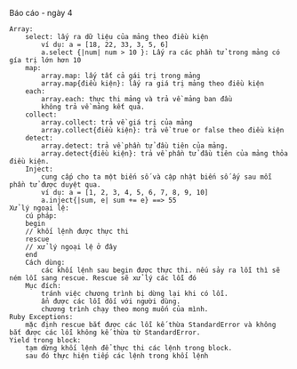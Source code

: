 Báo cáo - ngày 4

    Array:
        select: lấy ra dữ liệu của mảng theo điều kiện
            ví dụ: a = [18, 22, 33, 3, 5, 6]
            a.select {|num| num > 10 }: Lấy ra các phần tử trong mảng có gía trị lớn hơn 10
        map:
            array.map: lấy tất cả gái trị trong mảng
            array.map{điều kiện}: lấy ra giá trị mảng theo điều kiện
        each:
            array.each: thực thi mảng và trả về mảng ban đầu
            không trả về mảng kết quả.
        collect:
            array.collect: trả về giá trị của mảng
            array.collect{điều kiện}: trả về true or false theo điều kiện
        detect:
            array.detect: trả về phần tử đầu tiên của mảng.
            array.detect{điều kiện}: trả về phần tử đầu tiên của mảng thỏa điều kiện.
        Inject:
            cung cấp cho ta một biến số và cập nhật biến số ấy sau mỗi phần tử được duyệt qua.
            ví dụ: a = [1, 2, 3, 4, 5, 6, 7, 8, 9, 10]
            a.inject{|sum, e| sum += e} ==> 55
    Xử lý ngoại lệ:
        cú pháp:
        begin
        // khối lệnh được thực thi
        rescue
        // xử lý ngoại lệ ở đây
        end
        Cách dùng:
            các khối lệnh sau begin được thực thi. nếu sảy ra lỗi thì sẽ ném lỗi sang rescue. Rescue sẽ xử lý các lỗi đó
        Mục đích:
            tránh việc chương trình bị dừng lại khi có lỗi.
            ẩn được các lỗi đối với người dùng.
            chương trình chạy theo mong muốn của mình.
    Ruby Exceptions:
        mặc định rescue bắt được các lỗi kế thừa StandardError và không bắt được các lỗi không kế thừa từ StandardError.
    Yield trong block:
        tạm dừng khối lệnh để thực thi các lệnh trong block.
        sau đó thực hiện tiếp các lệnh trong khối lệnh

